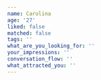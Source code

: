 ```yaml
---
name: Carolina
age: '27'
liked: false
matched: false
tags: ''
what_are_you_looking_for: ''
your_impressions: ''
conversation_flow: ''
what_attracted_you: ''
---
```

